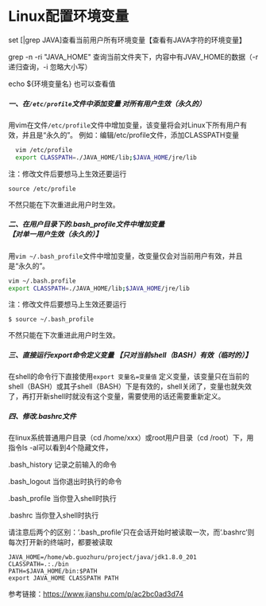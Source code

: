 # Linux配置环境变量

set  [|grep JAVA]查看当前用户所有环境变量【查看有JAVA字符的环境变量】

grep   -n   -ri   "JAVA_HOME" 查询当前文件夹下，内容中有JVAV_HOME的数据（-r 递归查询，-i 忽略大小写）

echo ${环境变量名} 也可以查看值



##### 一、在`/etc/profile`文件中添加变量 **对所有用户生效（永久的）**

 用vim在文件`/etc/profile`文件中增加变量，该变量将会对Linux下所有用户有效，并且是“永久的”。
 例如：编辑/etc/profile文件，添加CLASSPATH变量



```bash
  vim /etc/profile    
  export CLASSPATH=./JAVA_HOME/lib;$JAVA_HOME/jre/lib
```

注：修改文件后要想马上生效还要运行

```
source /etc/profile
```

不然只能在下次重进此用户时生效。

#####  二、在用户目录下的.bash_profile文件中增加变量 **【对单一用户生效（永久的）】**

 用`vim ~/.bash_profile`文件中增加变量，改变量仅会对当前用户有效，并且是“永久的”。



```bash
vim ~/.bash.profile
export CLASSPATH=./JAVA_HOME/lib;$JAVA_HOME/jre/lib
```

注：修改文件后要想马上生效还要运行

```
$ source ~/.bash_profile
```

不然只能在下次重进此用户时生效。

#####  三、直接运行export命令定义变量 **【只对当前shell（BASH）有效（临时的）】**

 在shell的命令行下直接使用`export 变量名=变量值`
 定义变量，该变量只在当前的shell（BASH）或其子shell（BASH）下是有效的，shell关闭了，变量也就失效了，再打开新shell时就没有这个变量，需要使用的话还需要重新定义。

##### 四、修改.bashrc文件

在linux系统普通用户目录（cd /home/xxx）或root用户目录（cd /root）下，用指令ls -al可以看到4个隐藏文件，

.bash_history 记录之前输入的命令

.bash_logout 当你退出时执行的命令

.bash_profile 当你登入shell时执行

.bashrc 当你登入shell时执行

请注意后两个的区别：’.bash_profile’只在会话开始时被读取一次，而’.bashrc’则每次打开新的终端时，都要被读取

```
JAVA_HOME=/home/wb.guozhuru/project/java/jdk1.8.0_201
CLASSPATH=.:./bin
PATH=$JAVA_HOME/bin:$PATH
export JAVA_HOME CLASSPATH PATH
```



参考链接：https://www.jianshu.com/p/ac2bc0ad3d74
